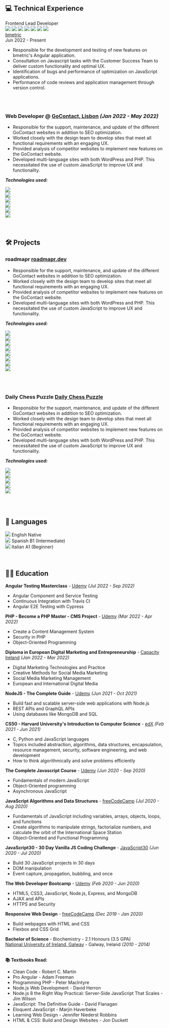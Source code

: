 ## 💻 <span class="header">Technical Experience</span>

<div class="position">
  <div class="header">
    <div class="title">Frontend Lead Developer</div>
    <div class="position-skills-grid">
      <img class="position-skill" src="./assets/img/angular.png"> 
      <img class="position-skill" src="./assets/img/typescript.png"> 
      <img class="position-skill" src="./assets/img/html5.png"> 
      <img class="position-skill" src="./assets/img/sass.png"> 
      <img class="position-skill" src="./assets/img/javascript.png"> 
      <img class="position-skill" src="./assets/img/jasmine.png"> 
      <img class="position-skill" src="./assets/img/git.png"> 
    </div>
  </div>
  <div class="sub-header">
    <div class="company"><a target="_blank" href="https://bmetric.com/">bmetric</a></div>
   <div class="timeline">Jun 2022 - Present</div>
  </div>

  <ul class="employment-description">
    <li>Responsible for the development and testing of new features on bmetric's Angular application.</li>
    <li>Consultation on Javascript tasks with the Customer Success Team to deliver custom functionality and optimal UX.</li>
    <li>Identification of bugs and performance of optimization on JavaScript applications.</li>
    <li>Performance of code reviews and application management through version control.</li>
  </ul>
</div>
<br><br>

### **<span class="position">Web Developer</span>** @ <a target="_blank" href="https://www.gocontact.com/">GoContact, <span class="lisbon">Lisbon</span></a> _(<span class="employment-dates">Jan 2022 - May 2022</span>)_ <br>

<ul class="employment-description">
  <li>Responsible for the support, maintenance, and update of the different GoContact websites in addition to SEO optimization.</li>
  <li>Worked closely with the design team to develop sites that meet all functional requirements with an engaging UX.</li>
  <li>Provided analysis of competitor websites to implement new features on the GoContact website.</li>
  <li>Developed multi-language sites with both WordPress and PHP. This necessitated the use of custom JavaScript to improve UX and functionality.</li>
</ul>

**_<span class="technology-used">Technologies used</span>:_** <br>

 <div class="skills-grid">
  <div class="skill-item">
    <img class="skill-icon" src="./assets/img/html5.png"> 
  </div>

  <div class="skill-item">
    <img class="skill-icon" src="./assets/img/css3.png"> 
  </div>

  <div class="skill-item">
    <img class="skill-icon" src="./assets/img/javascript.png"> 
  </div>

  <div class="skill-item">
    <img class="skill-icon" src="./assets/img/wordpress.png"> 
  </div>

  <div class="skill-item">
    <img class="skill-icon" src="./assets/img/php.png"> 
  </div>

  <div class="skill-item">
    <img class="skill-icon" src="./assets/img/xd.png"> 
  </div>
</div>
 <br><br>

## 🛠️ <span class="header">Projects</span>

### **<span class="position">roadmapr</span>** <a target="_blank" href="https://www.roadmapr.dev">roadmapr.dev</a> <br>

<ul class="employment-description">
  <li>Responsible for the support, maintenance, and update of the different GoContact websites in addition to SEO optimization.</li>
  <li>Worked closely with the design team to develop sites that meet all functional requirements with an engaging UX.</li>
  <li>Provided analysis of competitor websites to implement new features on the GoContact website.</li>
  <li>Developed multi-language sites with both WordPress and PHP. This necessitated the use of custom JavaScript to improve UX and functionality.</li>
</ul>

**_<span class="technology-used">Technologies used</span>:_** <br>

<div class="skills-grid-sm">
  <div class="skill-item">
    <img class="skill-icon-sm" src="./assets/img/angular.png"> 
  </div>

  <div class="skill-item">
    <img class="skill-icon-sm" src="./assets/img/typescript.png"> 
  </div>

  <div class="skill-item">
    <img class="skill-icon-sm" src="./assets/img/html5.png"> 
  </div>

  <div class="skill-item">
    <img class="skill-icon-sm" src="./assets/img/sass.png"> 
  </div>

  <div class="skill-item">
    <img class="skill-icon-sm" src="./assets/img/javascript.png"> 
  </div>

  <div class="skill-item">
    <img class="skill-icon-sm" src="./assets/img/nodejs.png"> 
  </div>

  <div class="skill-item">
    <img class="skill-icon-sm" src="./assets/img/mongodb.png"> 
  </div>

  <div class="skill-item">
    <img class="skill-icon-sm" src="./assets/img/git.png"> 
  </div>
</div>

<br><br>

### **<span class="position">Daily Chess Puzzle</span>** <a target="_blank" href="https://chromewebstore.google.com/detail/daily-chess-puzzle/nbccedaochfcpakfdgclnjkdbagniplh">Daily Chess Puzzle</a> <br>

<ul class="employment-description">
  <li>Responsible for the support, maintenance, and update of the different GoContact websites in addition to SEO optimization.</li>
  <li>Worked closely with the design team to develop sites that meet all functional requirements with an engaging UX.</li>
  <li>Provided analysis of competitor websites to implement new features on the GoContact website.</li>
  <li>Developed multi-language sites with both WordPress and PHP. This necessitated the use of custom JavaScript to improve UX and functionality.</li>
</ul>

**_<span class="technology-used">Technologies used</span>:_** <br>

<div class="skills-grid-sm">
  <div class="skill-item">
    <img class="skill-icon-sm" src="./assets/img/javascript.png"> 
  </div>

  <div class="skill-item">
    <img class="skill-icon-sm" src="./assets/img/html5.png"> 
  </div>

  <div class="skill-item">
    <img class="skill-icon-sm" src="./assets/img/css3.png"> 
  </div>

  <div class="skill-item">
    <img class="skill-icon-sm" src="./assets/img/nodejs.png"> 
  </div>

  <div class="skill-item">
    <img class="skill-icon-sm" src="./assets/img/git.png"> 
  </div>
</div>

<br><br>

## 💬 <span class="header">Languages</span>

<div class="skills-grid">
  <div class="skill-item">
    <img class="skill-icon" src="./assets/img/united-kingdom.png"> 
    <span class="skill-name language-name">English</span>
    <span class="skill-level language-level">Native</span>
  </div>

  <div class="skill-item">
    <img class="skill-icon" src="./assets/img/spain.png"> 
    <span class="skill-name language-name">Spanish</span>
    <span class="skill-level language-level">B1 (Intermediate)</span>
  </div>

  <div class="skill-item">
    <img class="skill-icon" src="./assets/img/italy.png"> 
    <span class="skill-name language-name">Italian</span>
    <span class="skill-level language-level">A1 (Beginner)</span>
  </div>

</div><br><br>

## 👨‍🎓 <span class="header">Education</span>

**Angular Testing Masterclass** - <a target="_blank" href="https://www.udemy.com/course/angular-testing-course/">Udemy</a> _(<span class="course-dates">Jul 2022 - Sep 2022</span>)_ <br>

<ul class="course-description">
  <li>Angular Component and Service Testing</li>
  <li>Continuous Integration with Travis CI</li>
  <li>Angular E2E Testing with Cypress</li>
</ul>

**PHP - Become a PHP Master - CMS Project** - <a target="_blank" href="https://www.udemy.com/course/php-for-complete-beginners-includes-msql-object-oriented/">Udemy</a> _(<span class="course-dates">Mar 2022 - Apr 2022</span>)_ <br>

<ul class="course-description">
  <li>Create a Content Management System</li>
  <li>Security in PHP</li>
  <li>Object-Oriented Programming</li>
</ul>

**Diploma in European Digital Marketing and Entrepreneurship** - <a target="_blank" href="http://www.capacityireland.ie/digital-marketing">Capacity Ireland</a> _(<span class="course-dates">Jan 2022 - Mar 2022</span>)_ <br>

<ul class="course-description">
  <li>Digital Marketing Technologies and Practice</li>
  <li>Creative Methods for Social Media Marketing</li>
  <li>Social Media Marketing Management</li>
  <li>European and International Digital Media</li>
</ul>

**NodeJS - The Complete Guide** - <a target="_blank" href="https://www.udemy.com/course/nodejs-the-complete-guide/">Udemy</a> _(<span class="course-dates">Jun 2021 - Oct 2021</span>)_ <br>

<ul class="course-description">
  <li>Build fast and scalable server-side web applications with Node.js</li>
  <li>REST APIs and GraphQL APIs</li>
  <li>Using databases like MongoDB and SQL</li>
</ul>

**CS50 - Harvard University's Introduction to Computer Science** - <a target="_blank" href="https://www.edx.org/course/introduction-computer-science-harvardx-cs50x">edX</a> _(<span class="course-dates">Feb 2021 - Jun 2021</span>)_ <br>

<ul class="course-description">
  <li>C, Python and JavaScript languages</li>
  <li>Topics included abstraction, algorithms, data structures, encapsulation, resource management, security, software engineering, and web development</li>
  <li>How to think algorithmically and solve problems efficiently</li>
</ul>

**The Complete Javascript Course** - <a target="_blank" href="https://www.udemy.com/course/the-complete-javascript-course/">Udemy</a> _(<span class="course-dates">Jun 2020 - Sep 2020</span>)_ <br>

<ul class="course-description">
  <li>Fundamentals of modern JavaScript</li>
  <li>Object-Oriented programming</li>
  <li>Asynchronous JavaScript</li>
</ul>

**JavaScript Algorithms and Data Structures** - <a target="_blank" href="https://www.freecodecamp.org/learn/javascript-algorithms-and-data-structures/">freeCodeCamp</a> _(<span class="course-dates">Jul 2020 - Aug 2020</span>)_ <br>

<ul class="course-description">
  <li>Fundamentals of JavaScript including variables, arrays, objects, loops, and functions</li>
  <li>Create algorithms to manipulate strings, factorialize numbers, and calculate the orbit of the International Space Station</li>
  <li>Object-Oriented and Functional Programming</li>
</ul>

**JavaScript30 - 30 Day Vanilla JS Coding Challenge** - <a target="_blank" href="https://javascript30.com/">JavaScript30</a> _(<span class="course-dates">Jun 2020 - Jul 2020</span>)_ <br>

<ul class="course-description">
  <li>Build 30 JavaScript projects in 30 days</li>
  <li>DOM manipulation</li>
  <li>Event capture, propagation, bubbling, and once</li>
</ul>

**The Web Developer Bootcamp** - <a target="_blank" href="https://www.udemy.com/course/the-web-developer-bootcamp/">Udemy</a> _(<span class="course-dates">Feb 2020 - Jun 2020</span>)_ <br>

<ul class="course-description">
  <li>HTML5, CSS3, JavaScript, Node.js, Express, and MongoDB</li>
  <li>AJAX and APIs</li>
  <li>HTTPS and Security</li>
</ul>

**Responsive Web Design** - <a target="_blank" href="https://www.freecodecamp.org/learn/responsive-web-design/">freeCodeCamp</a> _(<span class="course-dates">Dec 2019 - Jan 2020</span>)_ <br>

<ul class="course-description">
  <li>Build webpages with HTML and CSS</li>
  <li>Flexbox and CSS Grid</li>
</ul>

**<span class="degree">Bachelor of Science</span>**<span class="degree-course"> - Biochemistry - 2.1 Honours (3.5 GPA)</span><br>
<a target="_blank" href="https://www.nuigalway.ie/">National University of Ireland, Galway</a> - Galway, Ireland _(2010 - 2014)_ <br><br>

**📚 <span class="textbooks-read">Textbooks Read</span>:**

- Clean Code - Robert C. Martin <br>
- Pro Angular - Adam Freeman <br>
- Programming PHP - Peter MacIntyre <br>
- Node.js Web Development - David Herron <br>
- Node.js 8 the Right Way Practical: Server-Side JavaScript That Scales - Jim Wilson <br>
- JavaScript: The Definitive Guide - David Flanagan <br>
- Eloquent JavaScript - Marjin Haverbeke <br>
- Learning Web Design - Jennifer Niederst Robbins <br>
- HTML & CSS: Build and Design Websites - Jon Duckett <br><br>
